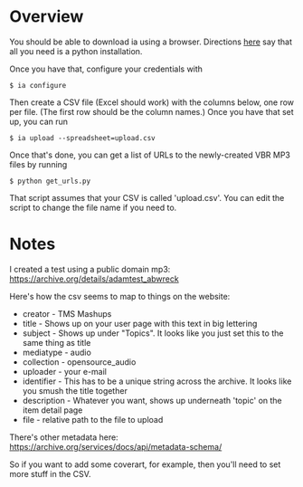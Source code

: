 Overview
========
You should be able to download ia using a browser. Directions [here](https://archive.org/services/docs/api/internetarchive/cli.html) say that all you need is a python installation.

Once you have that, configure your credentials with 

    $ ia configure

Then create a CSV file (Excel should work) with the columns below, one row per file. (The first row should be the column names.) Once you have that set up, you can run

    $ ia upload --spreadsheet=upload.csv

Once that's done, you can get a list of URLs to the newly-created VBR MP3 files by running

    $ python get_urls.py

That script assumes that your CSV is called 'upload.csv'. You can edit the script to change the file name if you need to.

Notes
=====
I created a test using a public domain mp3:
https://archive.org/details/adamtest_abwreck

Here's how the csv seems to map to things on the website:

  * creator - TMS Mashups
  * title - Shows up on your user page with this text in big lettering
  * subject - Shows up under "Topics". It looks like you just set this to the same thing as title
  * mediatype - audio
  * collection - opensource_audio
  * uploader - your e-mail
  * identifier - This has to be a unique string across the archive. It looks like you smush the title together
  * description - Whatever you want, shows up underneath 'topic' on the item detail page
  * file - relative path to the file to upload

There's other metadata here:
https://archive.org/services/docs/api/metadata-schema/

So if you want to add some coverart, for example, then you'll need to set more stuff in the CSV.
